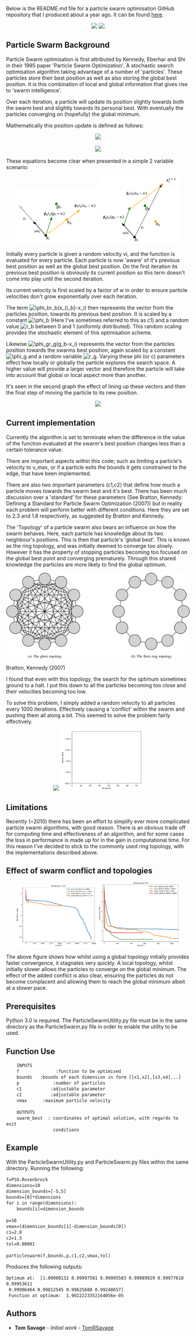 Below is the README.md file for a particle swarm optimisation GitHub repository that I produced about a year ago. It can be found [here](https://github.com/tomrsavage/particleswarm).

<p align="center">
<img src="/assets/images/movie.gif" width="45%"> <img src="/assets/images/movie2.gif" width="45%"> 
</p>


## Particle Swarm Background
Particle Swarm optimisation is first attributed by Kennedy, Eberhar and Shi in their 1995 paper 'Particle Swarm Optimization'. A stochastic search optimisation algorithm taking advantage of a number of 'particles'. These particles store their best position as well as also storing the global best position. 
It is this combination of local and global information that gives rise to 'swarm intelligence'.

Over each iteration, a particle will update its position slightly towards both the swarm best and slightly towards its personal best. With eventually the particles converging on (hopefully) the global minimum.

Mathematically this position update is defined as follows: 

 <p align="center">
   <img src="https://render.githubusercontent.com/render/math?math=v_i^{t %2B 1}=\omega v_i^t %2B \phi_br_b(x_{i_b}-x_i) %2B \phi_gr_g(g_b-x_i)">
 </p>
  <p align="center">
   <img src="https://render.githubusercontent.com/render/math?math=x_i^{t %2B 1}=x_i^t %2B v_i^t">
   </p>
   
These equations become clear when presented in a simple 2 variable scenario: 
<p align="center">
<img src="/assets/images/PS1.png" width="45%"> <img src="/assets/images/PS2.png" width="45%">
</p>

Initially every particle is given a random velocity vi, and the function is evaluated for every particle. 
Each particle is now 'aware' of it's previous best position as well as the global best position. On the first iteration its previous best position is obviously its current position so this term doesn't come into play until the second iteration. 

Its current velocity is first scaled by a factor of w in order to ensure particle velocities don't grow exponentially over each iteration.

The term <img src="https://latex.codecogs.com/gif.latex?\phi_br_b(x_{i_b}-x_i)" title="\phi_br_b(x_{i_b}-x_i)" /> then represents the vector from the particles position, towards its previous best position. It is scaled by a constant <img src="https://latex.codecogs.com/gif.latex?\phi_b" title="\phi_b" /> (Here I've sometimes referred to this as c1) and a random value <img src="https://latex.codecogs.com/gif.latex?r_b" title="r_b" /> between 0 and 1 (uniformly distributed). This random scaling provides the stochastic element of this optimisation scheme.

Likewise <img src="https://latex.codecogs.com/gif.latex?\phi_gr_g(g_b-x_i)" title="\phi_gr_g(g_b-x_i)" /> represents the vector from the particles position towards the swarms best position, again scaled by a constant <img src="https://latex.codecogs.com/gif.latex?\phi_g" title="\phi_g" /> and a random variable <img src="https://latex.codecogs.com/gif.latex?r_g" title="r_g" />. Varying these phi (or c) parameters effect how locally or globally the particle explores the search space. A higher value will provide a larger vector and therefore the particle will take into account that global or local aspect more than another. 

It's seen in the second graph the effect of lining up these vectors and then the final step of moving the particle to its new position. 

<p align="center">
<img src="/assets/images/Sty.gif" width="100%">
</p>

## Current implementation

Currently the algorithm is set to terminate when the difference in the value of the function evaluated at the swarm's best position changes less than a certain tolerance value. 

There are important aspects within this code; such as limiting a particle's velocity to v_max, or if a particle exits the bounds it gets constrained to the edge, that have been implemented.

There are also two important parameters (c1,c2) that define how much a particle moves towards the swarm best and it's best. 
There has been much discussion over a 'standard' for these parameters (See Bratton, Kennedy: Defining a Standard for Particle Swarm Optimization (2007)) but in reality each problem will perform better with different conditions.  Here they are set to 2.3 and 1.8 respectively, as suggested by Bratton and Kennedy.

The 'Topology' of a particle swarm also bears an influence on how the swarm behaves. Here, each particle has knowledge about its two neighbour's positions. This is then that particle's 'global best'. This is known as the ring topology, and was initially deemed to converge too slowly. However it has the property of stopping particles becoming too focused on the global best point and converging prematurely. Through this shared knowledge the particles are more likely to find the global optimum.

<p align="center">
 <img src="/assets/images/PSOtopology.png" width="100%"> 
</p>
Bratton, Kennedy (2007)

 I found that even with this topology, the search for the optimum sometimes ground to a halt. I put this down to all the particles becoming too close and their velocities becoming too low.

 To solve this problem, I simply added a random velocity to all particles every 1000 iterations. Effectively causing a 'conflict' within the swarm and pushing them all along a bit. This seemed to solve the problem fairly effectively. 

<p align="center">
 <img src="/assets/images/Sty.gif" width="45%"> <img src="/assets/images/StyFunc.gif" width="45%">
</p>

## Limitations

 Recently (~2010) there has been an effort to simplify ever more complicated particle swarm algorithms, with good reason. There is an obvious trade off for computing time and effectiveness of an algorithm, and for some cases the loss in performance is made up for in the gain in computational time. 
 For this reason I've decided to stick to the commonly used ring topology, with the implementations described above.

## Effect of swarm conflict and topologies

<p align="center">
 <img src="/assets/images/Graph.PNG" width="45%"><img src="/assets/images/GraphZoom.PNG" width="45%">
 </p>
 
 The above figure shows how whilst using a global topology initially provides faster convergence, it stagnates very quickly. A local topology, whilst initially slower allows the particles to converge on the global minimum. 
 The effect of the added conflict is also clear, ensuring the particles do not become complacent and allowing them to reach the global minimum albeit at a slower pace.


## Prerequisites

Python 3.0 is required. The ParticleSwarmUtility.py file must be in the same directory as the ParticleSwarm.py file in order to enable the utility to be used.

## Function Use
``` 
    INPUTS
    f              :function to be optimised
    bounds   :bounds of each dimension in form [[x1,x2],[x3,x4]...]
    p             :number of particles
    c1           :adjustable parameter
    c2           :adjustable parameter
    vmax      :maximum particle velocity
    
    OUTPUTS
    swarm_best  : coordinates of optimal solution, with regards to exit
                  conditions
```

## Example

With the ParticleSwarmUtility.py and ParticleSwarm.py files within the same directory.
Running the following:
```
f=PSU.Rosenbrock
dimensions=10
dimension_bounds=[-5,5]
bounds=[0]*dimensions 
for i in range(dimensions):
    bounds[i]=dimension_bounds
    
p=30
vmax=(dimension_bounds[1]-dimension_bounds[0])
c1=2.8 
c2=1.3 
tol=0.00001

particleswarm(f,bounds,p,c1,c2,vmax,tol)

```
Produces the following outputs:
```
Optimum at:  [1.00000132 0.99997581 0.99995583 0.99989929 0.99977618 0.99953611
 0.99906464 0.99812545 0.99625688 0.99248657]
 Function at optimum:  1.9022223352164056e-05

```

## Authors

* **Tom Savage** - *Initial work* - [TomRSavage](https://github.com/TomRSavage)

